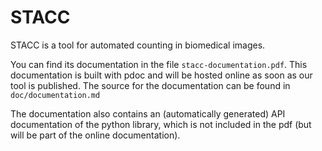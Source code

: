 # STACC

STACC is a tool for automated counting in biomedical images.

You can find its documentation in the file `stacc-documentation.pdf`.
This documentation is built with pdoc and will be hosted online as soon as our tool is published.
The source for the documentation can be found in `doc/documentation.md`

The documentation also contains an (automatically generated) API documentation of the python library, which is not included in the pdf (but will be part of the online documentation).
